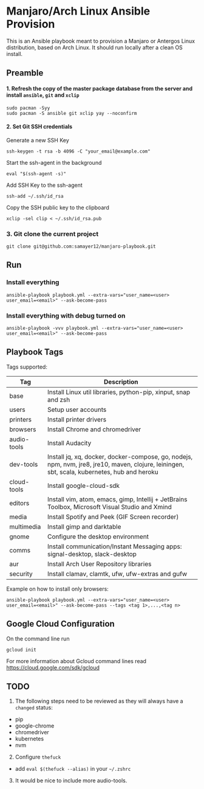 # Manjaro/Arch Linux Ansible Provision

This is an Ansible playbook meant to provision a Manjaro or Antergos Linux distribution, based on Arch Linux.
It should run locally after a clean OS install.

## Preamble

#### 1. Refresh the copy of the master package database from the server and install `ansible`, `git` and `xclip`
```
sudo pacman -Syy
sudo pacman -S ansible git xclip yay --noconfirm
```

#### 2. Set Git SSH credentials

Generate a new SSH Key
```
ssh-keygen -t rsa -b 4096 -C "your_email@example.com"
```

Start the ssh-agent in the background
```
eval "$(ssh-agent -s)"
```

Add SSH Key to the ssh-agent
```
ssh-add ~/.ssh/id_rsa
```

Copy the SSH public key to the clipboard
```
xclip -sel clip < ~/.ssh/id_rsa.pub
```

### 3. Git clone the current project
```
git clone git@github.com:samayer12/manjaro-playbook.git
```

## Run

### Install everything
```
ansible-playbook playbook.yml --extra-vars="user_name=<user> user_email=<email>" --ask-become-pass
```

### Install everything with debug turned on
```
ansible-playbook -vvv playbook.yml --extra-vars="user_name=<user> user_email=<email>" --ask-become-pass
```

## Playbook Tags

Tags supported:

| Tag         | Description                                                                                                      |
|-------------|------------------------------------------------------------------------------------------------------------------|
| base        | Install Linux util libraries, python-pip, xinput, snap and zsh                                       |
| users       | Setup user accounts                                                                                              |
| printers    | Install printer drivers                                                                                          |
| browsers    | Install Chrome and chromedriver
| audio-tools | Install Audacity                                                                                  |
| dev-tools   | Install jq, xq, docker, docker-compose, go, nodejs, npm, nvm, jre8, jre10, maven, clojure, leiningen, sbt, scala, kubernetes, hub and heroku  |
| cloud-tools | Install google-cloud-sdk                                                                                         |
| editors     | Install vim, atom, emacs, gimp, Intellij + JetBrains Toolbox, Microsoft Visual Studio and Xmind                  |
| media       | Install Spotify and Peek (GIF Screen recorder)                                                                   |
| multimedia  | Install gimp and darktable                                                                                       |
| gnome       | Configure the desktop environment                                                                                |
| comms       | Install communication/Instant Messaging apps: signal-desktop, slack-desktop                                      |
| aur         | Install Arch User Repository libraries                                                                           |
| security    | Install clamav, clamtk, ufw, ufw-extras and gufw                                                                 |

Example on how to install only browsers:
```
ansible-playbook playbook.yml --extra-vars="user_name=<user> user_email=<email>" --ask-become-pass --tags <tag 1>,...,<tag n>
```

## Google Cloud Configuration

On the command line run
```
gcloud init
```

For more information about Gcloud command lines read https://cloud.google.com/sdk/gcloud


## TODO

1. The following steps need to be reviewed as they will always have a `changed` status:
 * pip
 * google-chrome
 * chromedriver
 * kubernetes
 * nvm

2. Configure `thefuck`
 * add `eval $(thefuck --alias)` in your `~/.zshrc`

3. It would be nice to include more audio-tools.
